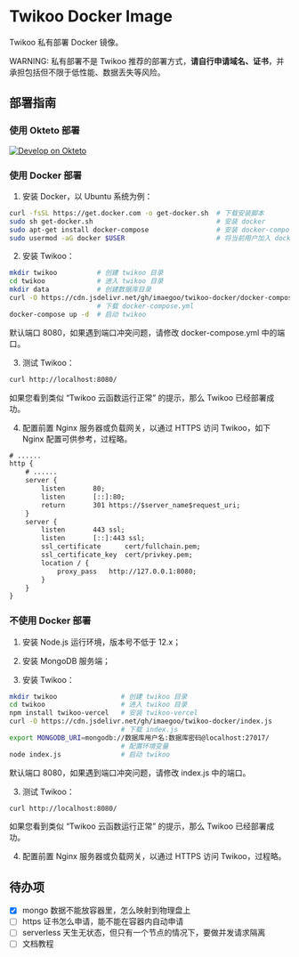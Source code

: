 # Twikoo Docker Image

Twikoo 私有部署 Docker 镜像。

WARNING: 私有部署不是 Twikoo 推荐的部署方式，**请自行申请域名、证书**，并承担包括但不限于低性能、数据丢失等风险。

## 部署指南

### 使用 Okteto 部署

[![Develop on Okteto](https://okteto.com/develop-okteto.svg)](https://cloud.okteto.com/deploy)

### 使用 Docker 部署

1. 安装 Docker，以 Ubuntu 系统为例：

```bash
curl -fsSL https://get.docker.com -o get-docker.sh  # 下载安装脚本
sudo sh get-docker.sh                               # 安装 docker
sudo apt-get install docker-compose                 # 安装 docker-compose
sudo usermod -aG docker $USER                       # 将当前用户加入 docker 用户组
```

2. 安装 Twikoo：

```bash
mkdir twikoo          # 创建 twikoo 目录
cd twikoo             # 进入 twikoo 目录
mkdir data            # 创建数据库目录
curl -O https://cdn.jsdelivr.net/gh/imaegoo/twikoo-docker/docker-compose.yml
                      # 下载 docker-compose.yml
docker-compose up -d  # 启动 twikoo
```

默认端口 8080，如果遇到端口冲突问题，请修改 docker-compose.yml 中的端口。

3. 测试 Twikoo：

```bash
curl http://localhost:8080/
```

如果您看到类似 “Twikoo 云函数运行正常” 的提示，那么 Twikoo 已经部署成功。

4. 配置前置 Nginx 服务器或负载网关，以通过 HTTPS 访问 Twikoo，如下 Nginx 配置可供参考，过程略。

```txt
# ......
http {
    # ......
    server {
        listen       80;
        listen       [::]:80;
        return       301 https://$server_name$request_uri;
    }
    server {
        listen       443 ssl;
        listen       [::]:443 ssl;
        ssl_certificate      cert/fullchain.pem;
        ssl_certificate_key  cert/privkey.pem;
        location / {
            proxy_pass   http://127.0.0.1:8080;
        }
    }
}
```

### 不使用 Docker 部署

1. 安装 Node.js 运行环境，版本号不低于 12.x；

2. 安装 MongoDB 服务端；

3. 安装 Twikoo：

```bash
mkdir twikoo                # 创建 twikoo 目录
cd twikoo                   # 进入 twikoo 目录
npm install twikoo-vercel   # 安装 twikoo-vercel
curl -O https://cdn.jsdelivr.net/gh/imaegoo/twikoo-docker/index.js
                            # 下载 index.js
export MONGODB_URI=mongodb://数据库用户名:数据库密码@localhost:27017/
                            # 配置环境变量
node index.js               # 启动 twikoo
```

默认端口 8080，如果遇到端口冲突问题，请修改 index.js 中的端口。

3. 测试 Twikoo：

```bash
curl http://localhost:8080/
```

如果您看到类似 “Twikoo 云函数运行正常” 的提示，那么 Twikoo 已经部署成功。

4. 配置前置 Nginx 服务器或负载网关，以通过 HTTPS 访问 Twikoo，过程略。

## 待办项

- [x] mongo 数据不能放容器里，怎么映射到物理盘上
- [ ] https 证书怎么申请，能不能在容器内自动申请
- [ ] serverless 天生无状态，但只有一个节点的情况下，要做并发请求隔离
- [ ] 文档教程
